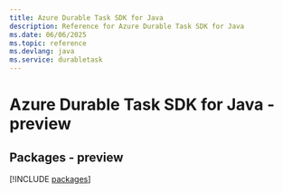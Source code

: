 ```yaml
---
title: Azure Durable Task SDK for Java
description: Reference for Azure Durable Task SDK for Java
ms.date: 06/06/2025
ms.topic: reference
ms.devlang: java
ms.service: durabletask
---
```

# Azure Durable Task SDK for Java - preview
## Packages - preview
[!INCLUDE [packages](durable-task-index.md)]